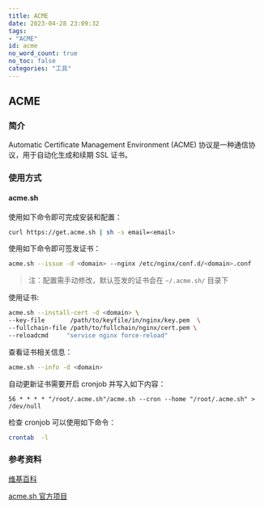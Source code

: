```yaml
---
title: ACME
date: 2023-04-28 23:09:32
tags:
- "ACME"
id: acme
no_word_count: true
no_toc: false
categories: "工具"
---
```


## ACME

### 简介

Automatic Certificate Management Environment (ACME) 协议是一种通信协议，用于自动化生成和续期 SSL 证书。

### 使用方式

#### acme.sh

使用如下命令即可完成安装和配置：

```bash
curl https://get.acme.sh | sh -s email=<email>
```

使用如下命令即可签发证书：

```bash
acme.sh --issue -d <domain> --nginx /etc/nginx/conf.d/<domain>.conf
```

> 注：配置需手动修改，默认签发的证书会在 `~/.acme.sh/` 目录下

使用证书:

```bash
acme.sh --install-cert -d <domain> \
--key-file       /path/to/keyfile/in/nginx/key.pem  \
--fullchain-file /path/to/fullchain/nginx/cert.pem \
--reloadcmd     "service nginx force-reload"
```

查看证书相关信息：

```bash
acme.sh --info -d <domain>
```

自动更新证书需要开启 cronjob 并写入如下内容：

```text
56 * * * * "/root/.acme.sh"/acme.sh --cron --home "/root/.acme.sh" > /dev/null
```

检查 cronjob 可以使用如下命令：

```bash
crontab  -l
```

### 参考资料

[维基百科](https://en.wikipedia.org/wiki/Automatic_Certificate_Management_Environment)

[acme.sh 官方项目](https://github.com/acmesh-official/acme.sh)